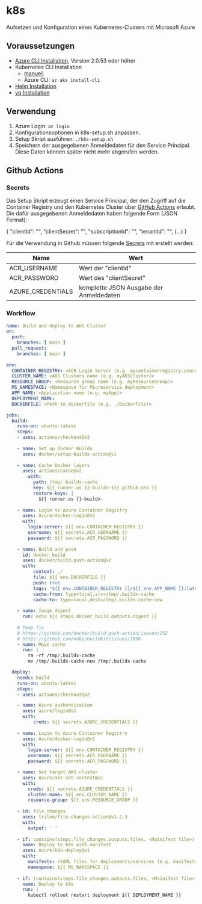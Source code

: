 # k8s
Aufsetzen und Konfiguration eines Kubernetes-Clusters mit Microsoft Azure

## Voraussetzungen

- [Azure CLI Installation](https://docs.microsoft.com/en-us/cli/azure/install-azure-cli), Version 2.0.53 oder höher
- Kubernetes CLI Installation
  - [manuell](https://kubernetes.io/docs/tasks/tools/)
  - Azure CLI: `az aks install-cli`
- [Helm Installation](https://helm.sh/docs/intro/install/)
- [yq Installation](https://mikefarah.gitbook.io/yq/)

## Verwendung

1. Azure Login: `az login`
2. Konfigurationsoptionen in k8s-setup.sh anpassen.
3. Setup Skript ausführen: `./k8s-setup.sh`
4. Speichern der ausgegebenen Anmeldedaten für den Service Principal. Diese Daten können später nicht mehr abgerufen werden.

## Github Actions

### Secrets

Das Setup Skript erzeugt einen Service Principal, der den Zugriff auf die Container Registry und den Kubernetes Cluster über [GitHub Actions](https://docs.github.com/en/actions) erlaubt. Die dafür ausgegebenen Anmeldedaten haben folgende Form (JSON Format):

{
    "clientId": "<GUID>",
    "clientSecret": "<GUID>",
    "subscriptionId": "<GUID>",
    "tenantId": "<GUID>",
    (...)
  }

Für die Verwendung in Github müssen folgende [Secrets](https://docs.github.com/en/actions/reference/encrypted-secrets) mit erstellt werden:

| Name              | Wert                                    |
| ----------------- | --------------------------------------- |
| ACR_USERNAME      | Wert der "clientId"                     |
| ACR_PASSWORD      | Wert des "clientSecret"                 |
| AZURE_CREDENTIALS | komplette JSON Ausgabe der Anmeldedaten |

### Workflow

```yaml
name: Build and deploy to AKS Cluster
on:
  push:
    branches: [ main ]
  pull_request:
    branches: [ main ]
  
env:
  CONTAINER_REGISTRY: <ACR Login Server (e.g. mycontainerregistry.azurecr.io)>
  CLUSTER_NAME: <AKS Clusters name (e.g. myAKSCluster)>
  RESOURCE_GROUP: <Resource group name (e.g. myResourceGroup)>
  MS_NAMESPACE: <Namespace for Microservice deployment>
  APP_NAME: <Application name (e.g. myApp)>
  DEPLOYMENT_NAME: 
  DOCKERFILE: <Path to dockerfile (e.g. ./Dockerfile)>

jobs:
  build:
    runs-on: ubuntu-latest
    steps:
    - uses: actions/checkout@v2
    
    - name: Set up Docker Buildx
      uses: docker/setup-buildx-action@v1
     
    - name: Cache Docker layers
      uses: actions/cache@v2
        with:
          path: /tmp/.buildx-cache
          key: ${{ runner.os }}-buildx-${{ github.sha }}
          restore-keys: |
            ${{ runner.os }}-buildx-
    
    - name: Login to Azure Container Registry
      uses: Azure/docker-login@v1
      with:
        login-server: ${{ env.CONTAINER_REGISTRY }}
        username: ${{ secrets.ACR_USERNAME }}
        password: ${{ secrets.ACR_PASSWORD }}
        
    - name: Build and push
      id: docker_build
      uses: docker/build-push-action@v2
      with:
          context: ./
          file: ${{ env.DOCKERFILE }}
          push: true
          tags: "${{ env.CONTAINER_REGISTRY }}/${{ env.APP_NAME }}:latest"
          cache-from: type=local,src=/tmp/.buildx-cache
          cache-to: type=local,dest=/tmp/.buildx-cache-new
          
    - name: Image digest
      run: echo ${{ steps.docker_build.outputs.digest }}
      
    # Temp fix
    # https://github.com/docker/build-push-action/issues/252
    # https://github.com/moby/buildkit/issues/1896
    - name: Move cache
      run: |
        rm -rf /tmp/.buildx-cache
        mv /tmp/.buildx-cache-new /tmp/.buildx-cache

  deploy:
    needs: build
    runs-on: ubuntu-latest
    steps:
    - uses: actions/checkout@v2

    - name: Azure authentication
      uses: azure/login@v1
      with:
          creds: ${{ secrets.AZURE_CREDENTIALS }}
          
    - name: Login to Azure Container Registry
      uses: Azure/docker-login@v1
      with:
        login-server: ${{ env.CONTAINER_REGISTRY }}
        username: ${{ secrets.ACR_USERNAME }}
        password: ${{ secrets.ACR_PASSWORD }}

    - name: Set target AKS cluster
      uses: Azure/aks-set-context@v1
      with:
        creds: ${{ secrets.AZURE_CREDENTIALS }}
        cluster-name: ${{ env.CLUSTER_NAME }}
        resource-group: ${{ env.RESOURCE_GROUP }}
        
    - id: file_changes
      uses: trilom/file-changes-action@v1.2.3
      with:
        output: ' '
        
    - if: contains(steps.file_changes.outputs.files, <Mainifest file>)
      name: Deploy to k8s with manifest
      uses: Azure/k8s-deploy@v1
      with:
        manifests: <YAML files for deployments/services (e.g. manifests/myapp.yaml)>
        namespace: ${{ MS_NAMESPACE }}
        
    - if: !contains(steps.file_changes.outputs.files, <Mainifest file>)
      name: Deploy to k8s
      run: |
        kubectl rollout restart deployment ${{ DEPLOYMENT_NAME }}

```

